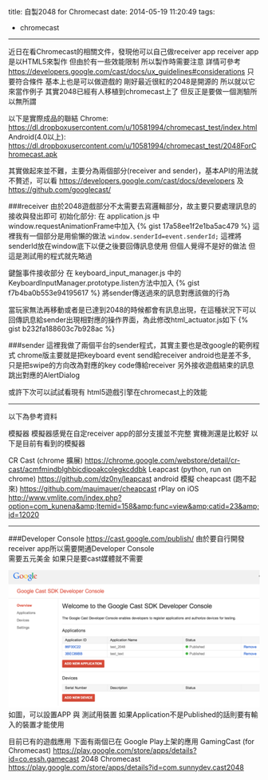 title: 自製2048 for Chromecast
date: 2014-05-19 11:20:49
tags:
- chromecast
---
近日在看Chromecast的相關文件，發現他可以自己做receiver app
receiver app是以HTML5來製作  但由於有一些效能限制 所以製作時需要注意
詳情可參考 https://developers.google.com/cast/docs/ux_guidelines#considerations
只要符合條件  基本上也是可以做遊戲的
剛好最近很紅的2048是開源的  所以就以它來當作例子
其實2048已經有人移植到chromecast上了
但反正是要做一個測驗所以無所謂

以下是實際成品的聯結
Chrome: https://dl.dropboxusercontent.com/u/10581994/chromecast_test/index.html
Android(4.0以上): https://dl.dropboxusercontent.com/u/10581994/chromecast_test/2048ForChromecast.apk

其實做起來並不難，主要分為兩個部分(receiver and sender)，基本API的用法就不贅述，可以看
https://developers.google.com/cast/docs/developers  及 https://github.com/googlecast/

###receiver
由於2048遊戲部分不太需要去寫邏輯部分，故主要只要處理訊息的接收與發出即可
初始化部分:
在 application.js 中 window.requestAnimationFrame中加入
{% gist 17a58ee1f2e1ba5ac479 %}
這裡我有一個部分是用偷懶的做法
``window.senderId=event.senderId;`` 這裡將senderId放在window底下以便之後要回傳訊息使用
但個人覺得不是好的做法 但這是測試用的程式就先略過

鍵盤事件接收部分  在 keyboard_input_manager.js 中的KeyboardInputManager.prototype.listen方法中加入
{% gist f7b4ba0b553e94195617 %}
將sender傳送過來的訊息對應該做的行為

當玩家無法再移動或者是已達到2048的時候都會有訊息出現，在這種狀況下可以回傳訊息給sender出現相對應的操作界面，為此修改html_actuator.js如下
{% gist b232fa188603c7b928ac %}

###sender
這裡我做了兩個平台的sender程式，其實主要也是改google的範例程式
chrome版主要就是把keyboard event send給receiver
android也是差不多, 只是把swipe的方向改為對應的key code傳給receiver
另外接收遊戲結束的訊息跳出對應的AlertDialog

或許下次可以試試看現有 html5遊戲引擎在chromecast上的效能

---
以下為參考資料

模擬器
模擬器感覺在自定receiver app的部分支援並不完整  實機測還是比較好
以下是目前有看到的模擬器

CR Cast (chrome 擴展)
https://chrome.google.com/webstore/detail/cr-cast/acmfmindblghbicdipoakcolegkcddbk
Leapcast (python, run on chrome)
https://github.com/dz0ny/leapcast
android 模擬  cheapcast (跑不起來)
https://github.com/mauimauer/cheapcast
rPlay on iOS
http://www.vmlite.com/index.php?option=com_kunena&amp;Itemid=158&amp;func=view&amp;catid=23&amp;id=12020

---
###Developer Console
https://cast.google.com/publish/
由於要自行開發receiver app所以需要開通Developer Console   
需要五元美金  如果只是要cast媒體就不需要

![console](/2014/05/19/自製2048-for-Chromecast/chromecase_console.png)
如圖，可以設置APP 與 測試用裝置
如果Application不是Published的話則要有輸入的裝置才能使用

目前已有的遊戲應用
下面有兩個已在 Google Play上架的應用
GamingCast (for Chromecast)
https://play.google.com/store/apps/details?id=co.essh.gamecast
2048 Chromecast
https://play.google.com/store/apps/details?id=com.sunnydev.cast2048